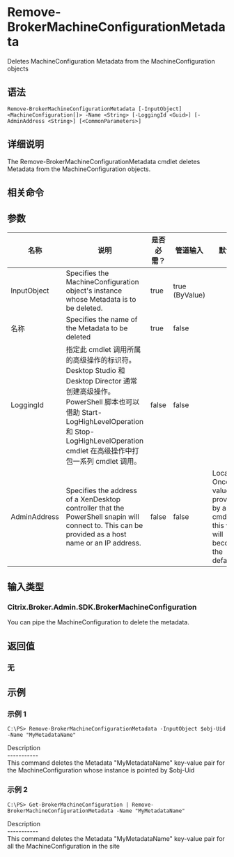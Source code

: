 # Remove-BrokerMachineConfigurationMetadata

Deletes MachineConfiguration Metadata from the MachineConfiguration objects

## 语法

    Remove-BrokerMachineConfigurationMetadata [-InputObject] <MachineConfiguration[]> -Name <String> [-LoggingId <Guid>] [-AdminAddress <String>] [<CommonParameters>]
    

## 详细说明

The Remove-BrokerMachineConfigurationMetadata cmdlet deletes Metadata from the MachineConfiguration objects.

## 相关命令

## 参数

| 名称           | 说明                                                                                                                                                                              | 是否必需？ | 管道输入           | 默认值                                                                                    |
| ------------ | ------------------------------------------------------------------------------------------------------------------------------------------------------------------------------- | ----- | -------------- | -------------------------------------------------------------------------------------- |
| InputObject  | Specifies the MachineConfiguration object's instance whose Metadata is to be deleted.                                                                                           | true  | true (ByValue) |                                                                                        |
| 名称           | Specifies the name of the Metadata to be deleted                                                                                                                                | true  | false          |                                                                                        |
| LoggingId    | 指定此 cmdlet 调用所属的高级操作的标识符。 Desktop Studio 和 Desktop Director 通常创建高级操作。 PowerShell 脚本也可以借助 Start-LogHighLevelOperation 和 Stop-LogHighLevelOperation cmdlet 在高级操作中打包一系列 cmdlet 调用。 | false | false          |                                                                                        |
| AdminAddress | Specifies the address of a XenDesktop controller that the PowerShell snapin will connect to. This can be provided as a host name or an IP address.                              | false | false          | Localhost. Once a value is provided by any cmdlet, this value will become the default. |

## 输入类型

### Citrix.Broker.Admin.SDK.BrokerMachineConfiguration

You can pipe the MachineConfiguration to delete the metadata.

## 返回值

### 无

## 示例

### 示例 1

    C:\PS> Remove-BrokerMachineConfigurationMetadata -InputObject $obj-Uid -Name "MyMetadataName"
    

Description  
\---\---\-----  
This command deletes the Metadata "MyMetadataName" key-value pair for the MachineConfiguration whose instance is pointed by $obj-Uid

### 示例 2

    C:\PS> Get-BrokerMachineConfiguration | Remove-BrokerMachineConfigurationMetadata -Name "MyMetadataName"
    

Description  
\---\---\-----  
This command deletes the Metadata "MyMetadataName" key-value pair for all the MachineConfiguration in the site